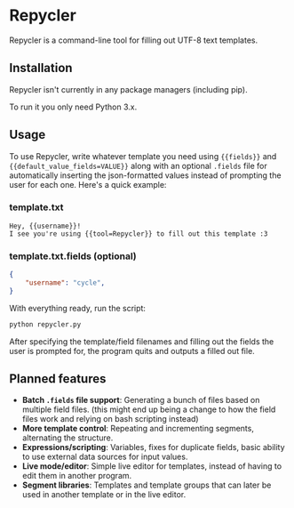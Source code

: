 # Repycler

Repycler is a command-line tool for filling out UTF-8 text templates.

## Installation

Repycler isn't currently in any package managers (including pip).

To run it you only need Python 3.x.

## Usage

To use Repycler, write whatever template you need using `{{fields}}` and `{{default_value_fields=VALUE}}` along with an optional `.fields` file for automatically inserting the json-formatted values instead of prompting the user for each one. Here's a quick example:

### template.txt

```
Hey, {{username}}!
I see you're using {{tool=Repycler}} to fill out this template :3
```

### template.txt.fields (optional)

```json
{
    "username": "cycle",
}
```

With everything ready, run the script:

```bash
python repycler.py
```

After specifying the template/field filenames and filling out the fields the user is prompted for, the program quits and outputs a filled out file.

## Planned features

- **Batch `.fields` file support**: Generating a bunch of files based on multiple field files. (this might end up being a change to how the field files work and relying on bash scripting instead)
- **More template control**: Repeating and incrementing segments, alternating the structure.
- **Expressions/scripting**: Variables, fixes for duplicate fields, basic ability to use external data sources for input values.
- **Live mode/editor**: Simple live editor for templates, instead of having to edit them in another program.
- **Segment libraries**: Templates and template groups that can later be used in another template or in the live editor.

